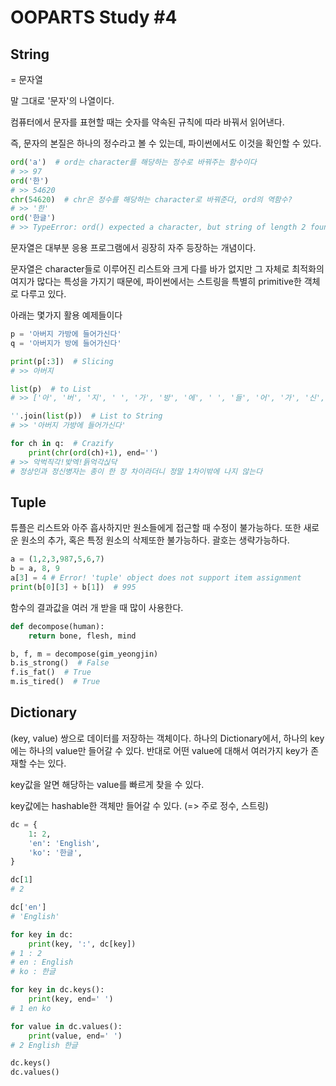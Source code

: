 # OOPARTS Study #4

## String

= 문자열

말 그대로 '문자'의 나열이다.

컴퓨터에서 문자를 표현할 때는 숫자를 약속된 규칙에 따라 바꿔서 읽어낸다.

즉, 문자의 본질은 하나의 정수라고 볼 수 있는데, 파이썬에서도 이것을 확인할 수 있다.

```python
ord('a')  # ord는 character를 해당하는 정수로 바꿔주는 함수이다
# >> 97
ord('한')
# >> 54620
chr(54620)  # chr은 정수를 해당하는 character로 바꿔준다, ord의 역함수?
# >> '한'
ord('한글')
# >> TypeError: ord() expected a character, but string of length 2 found
```

문자열은 대부분 응용 프로그램에서 굉장히 자주 등장하는 개념이다.

문자열은 character들로 이루어진 리스트와 크게 다를 바가 없지만 그 자체로 최적화의 여지가 많다는 특성을 가지기 때문에, 파이썬에서는 스트링을 특별히 primitive한 객체로 다루고 있다.

아래는 몇가지 활용 예제들이다

```python
p = '아버지 가방에 들어가신다'
q = '아버지가 방에 들어가신다'

print(p[:3])  # Slicing
# >> 아버지

list(p)  # to List
# >> ['아', '버', '지', ' ', '가', '방', '에', ' ', '들', '어', '가', '신', '다']

''.join(list(p))  # List to String
# >> '아버지 가방에 들어가신다'

for ch in q:  # Crazify
    print(chr(ord(ch)+1), end='')
# >> 악벅직각!밪엑!듥억각싡닥
# 정상인과 정신병자는 종이 한 장 차이라더니 정말 1차이밖에 나지 않는다
```

## Tuple

튜플은 리스트와 아주 흡사하지만 원소들에게 접근할 때 수정이 불가능하다. 또한 새로운 원소의 추가, 혹은 특정 원소의 삭제또한 불가능하다. 괄호는 생략가능하다.

```python
a = (1,2,3,987,5,6,7)
b = a, 8, 9
a[3] = 4 # Error! 'tuple' object does not support item assignment
print(b[0][3] + b[1])  # 995
```

함수의 결과값을 여러 개 받을 때 많이 사용한다.

```python
def decompose(human):
    return bone, flesh, mind

b, f, m = decompose(gim_yeongjin)
b.is_strong()  # False
f.is_fat()  # True
m.is_tired()  # True
```

## Dictionary

(key, value) 쌍으로 데이터를 저장하는 객체이다. 하나의 Dictionary에서, 하나의 key에는 하나의 value만 들어갈 수 있다. 반대로 어떤 value에 대해서 여러가지 key가 존재할 수는 있다.

key값을 알면 해당하는 value를 빠르게 찾을 수 있다.

key값에는 hashable한 객체만 들어갈 수 있다. (=> 주로 정수, 스트링)

```python
dc = {
    1: 2,
    'en': 'English',
    'ko': '한글',
}

dc[1]
# 2

dc['en']
# 'English'

for key in dc:
    print(key, ':', dc[key])
# 1 : 2
# en : English
# ko : 한글

for key in dc.keys():
    print(key, end=' ')
# 1 en ko

for value in dc.values():
    print(value, end=' ')
# 2 English 한글

dc.keys()
dc.values()

```

